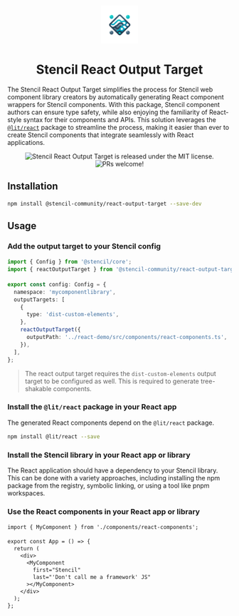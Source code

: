 <p align="center">
  <a href="#">
    <img alt="Stencil React Output Target" src="https://github.com/stencil-community/stencil-react-output-target/blob/main/.github/logo.png?raw=true" width="84" />
  </a>
</p>

<h1 align="center">
  Stencil React Output Target
</h1>

<p align="center">

The Stencil React Output Target simplifies the process for Stencil web component library creators by automatically generating React component wrappers for Stencil components. With this package, Stencil component authors can ensure type safety, while also enjoying the familiarity of React-style syntax for their components and APIs. This solution leverages the [`@lit/react`](https://www.npmjs.com/package/@lit/react) package to streamline the process, making it easier than ever to create Stencil components that integrate seamlessly with React applications.

</p>

<p align="center">
  <img src="https://img.shields.io/badge/license-MIT-blue.svg" alt="Stencil React Output Target is released under the MIT license." />
  <img src="https://img.shields.io/badge/PRs-welcome-brightgreen.svg" alt="PRs welcome!" />
</p>

## Installation

```bash
npm install @stencil-community/react-output-target --save-dev
```

## Usage

### Add the output target to your Stencil config

```ts
import { Config } from '@stencil/core';
import { reactOutputTarget } from '@stencil-community/react-output-target';

export const config: Config = {
  namespace: 'mycomponentlibrary',
  outputTargets: [
    {
      type: 'dist-custom-elements',
    },
    reactOutputTarget({
      outputPath: '../react-demo/src/components/react-components.ts',
    }),
  ],
};
```

> The react output target requires the `dist-custom-elements` output target to be configured as well. This is required to generate tree-shakable components.

### Install the `@lit/react` package in your React app

The generated React components depend on the `@lit/react` package.

```bash
npm install @lit/react --save
```

### Install the Stencil library in your React app or library

The React application should have a dependency to your Stencil library. This can be done with a variety approaches, including installing the npm package from the registry, symbolic linking, or using a tool like pnpm workspaces.

### Use the React components in your React app or library

```tsx
import { MyComponent } from './components/react-components';

export const App = () => {
  return (
    <div>
      <MyComponent
        first="Stencil"
        last="'Don't call me a framework' JS"
      ></MyComponent>
    </div>
  );
};
```
